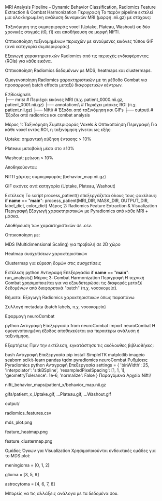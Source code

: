 MRI Analysis Pipeline – Dynamic Behavior Classification, Radiomics Feature Extraction & Combat Harmonization
Περιγραφή
Το παρόν pipeline εκτελεί μια ολοκληρωμένη ανάλυση δυναμικών MRI (μορφή .nii.gz) με στόχους:

Ταξινόμηση της συμπεριφοράς voxel (Uptake, Plateau, Washout) σε δύο χρονικές στιγμές (t0, t1) και αποθήκευση σε μορφή NIfTI.

Οπτικοποίηση ταξινομημένων περιοχών με κινούμενες εικόνες τύπου GIF (ανά κατηγορία συμπεριφοράς).

Εξαγωγή χαρακτηριστικών Radiomics από τις περιοχές ενδιαφέροντος (ROIs) για κάθε εικόνα.

Οπτικοποίηση Radiomics δεδομένων με MDS, heatmaps και clustermaps.

Ομογενοποίηση Radiomics χαρακτηριστικών με τη μέθοδο Combat για προσαρμογή batch effects μεταξύ διαφορετικών κέντρων.

E:\Biosignals\
├── mris\              # Περιέχει εικόνες MRI (π.χ. patient_0000.nii.gz, patient_0001.nii.gz)
├── annotations\       # Περιέχει μάσκες ROI (π.χ. patient.nii.gz)
├── Nifti\             # Έξοδοι από ταξινόμηση και GIFs
├── output\            # Έξοδοι από radiomics και combat analysis



Μέρος 1: Ταξινόμηση Συμπεριφοράς Voxels & Οπτικοποίηση
Περιγραφή
Για κάθε voxel εντός ROI, η ταξινόμηση γίνεται ως εξής:

Uptake: σημαντική αύξηση έντασης > 10%

Plateau: μεταβολή μέσα στο ±10%

Washout: μείωση > 10%

Αποθηκεύονται:

NIfTI χάρτης συμπεριφοράς (behavior_map.nii.gz)

GIF εικόνες ανά κατηγορία (Uptake, Plateau, Washout)

Εκτέλεση
Το script process_patient() επεξεργάζεται όλους τους φακέλους:
if __name__ == "__main__":
    process_patient(MRI_DIR, MASK_DIR, OUTPUT_DIR, label_dict, color_dict)
Μέρος 2: Radiomics Feature Extraction & Visualization
Περιγραφή
Εξαγωγή χαρακτηριστικών με Pyradiomics από κάθε MRI + μάσκα.

Αποθήκευση των χαρακτηριστικών σε .csv.

Οπτικοποίηση με:

MDS (Multidimensional Scaling) για προβολή σε 2D χώρο

Heatmap συσχετίσεων χαρακτηριστικών

Clustermap για εύρεση δομών στις συσχετίσεις

Εκτέλεση
python
Αντιγραφή
Επεξεργασία
if __name__ == "__main__":
    run_analysis()
Μέρος 3: Combat Harmonization
Περιγραφή
Η τεχνική Combat χρησιμοποιείται για να εξουδετερώσει τις διαφορές μεταξύ δεδομένων από διαφορετικά "batch" (π.χ. νοσοκομεία).

Βήματα:
Εξαγωγή Radiomics χαρακτηριστικών όπως παραπάνω

Συλλογή metadata (batch labels, π.χ. νοσοκομείο)

Εφαρμογή neuroCombat

python
Αντιγραφή
Επεξεργασία
from neuroCombat import neuroCombat
Η ομογενοποιημένη έξοδος αποθηκεύεται για περαιτέρω ανάλυση ή ταξινόμηση.

Εξαρτήσεις
Πριν την εκτέλεση, εγκατάστησε τις ακόλουθες βιβλιοθήκες:

bash
Αντιγραφή
Επεξεργασία
pip install SimpleITK matplotlib imageio seaborn scikit-learn pandas tqdm pyradiomics neuroCombat
Ρυθμίσεις Pyradiomics
python
Αντιγραφή
Επεξεργασία
settings = {
    'binWidth': 25,
    'interpolator': 'sitkBSpline',
    'resampledPixelSpacing': [1, 1, 1],
    'geometryTolerance': 1e-6,
    'normalize': False
}
Παραγόμενα Αρχεία
Nifti/

nifti_behavior_maps/patient_x/behavior_map.nii.gz

gifs/patient_x_Uptake.gif, ...Plateau.gif, ...Washout.gif

output/

radiomics_features.csv

mds_plot.png

feature_heatmap.png

feature_clustermap.png

Ομάδες Όγκων για Visualization
Χρησιμοποιούνται ενδεικτικές ομάδες για το MDS plot:

meningioma = [0, 1, 2]

glioma = [3, 5, 9]

astrocytoma = [4, 6, 7, 8]

Μπορείς να τις αλλάξεις ανάλογα με τα δεδομένα σου.
